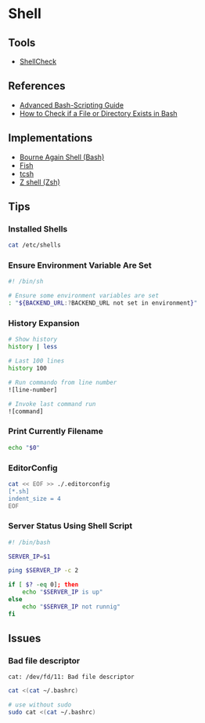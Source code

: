 # Shell

<!--
exit 0
exit 1

https://app.pluralsight.com/paths/skill/shell-scripting-with-bash-and-z-shell
https://app.pluralsight.com/paths/skill/using-bash-and-z-shell

https://app.pluralsight.com/search/?q=shell&type=path&m_sort=relevance&query_id=e86aebdb-f614-4dd8-9a28-066de6b9b012&source=user_typed

https://linkedin.com/learning/search?entityType=COURSE&keywords=shell

https://linkedin.com/learning/paths/become-a-linux-system-administrator

https://www.javatpoint.com/shell-script-parameters
-->

## Tools

- [ShellCheck](/shellcheck.md)

## References

- [Advanced Bash-Scripting Guide](http://tldp.org/LDP/abs/html/)
- [How to Check if a File or Directory Exists in Bash](https://linuxize.com/post/bash-check-if-file-exists/)

## Implementations

- [Bourne Again Shell (Bash)](/bash/README.md)
- [Fish](/fish.md)
- [tcsh](/tcsh.md)
- [Z shell (Zsh)](/zsh.md)

<!--
Elvish
-->

## Tips

### Installed Shells

```sh
cat /etc/shells
```

### Ensure Environment Variable Are Set

```sh
#! /bin/sh

# Ensure some environment variables are set
: "${BACKEND_URL:?BACKEND_URL not set in environment}"
```

<!--
MY_ENV is referenced but not assigned. shellcheck (2154)
-->

### History Expansion

```sh
# Show history
history | less

# Last 100 lines
history 100

# Run commando from line number
![line-number]

# Invoke last command run
![command]
```

### Print Currently Filename

```sh
echo "$0"
```

### EditorConfig

```sh
cat << EOF >> ./.editorconfig
[*.sh]
indent_size = 4
EOF
```

<!-- ### Check SSH

```sh
#
for ((i=100; i<200; i+=1)); do nmap -p 22 "sub$i.example.com"; done
``` -->

### Server Status Using Shell Script

```sh
#! /bin/bash

SERVER_IP=$1

ping $SERVER_IP -c 2

if [ $? -eq 0]; then
    echo "$SERVER_IP is up"
else
    echo "$SERVER_IP not runnig"
fi
```

## Issues

### Bad file descriptor

```log
cat: /dev/fd/11: Bad file descriptor
```

```sh
cat <(cat ~/.bashrc)

# use without sudo
sudo cat <(cat ~/.bashrc)
```

<!--
## Interview

https://www.youtube.com/watch?v=6ue2luv2I-Y
-->

<!--
# if any of the commands in your code fails for any reason, the entire script fails
set -o errexit
# fail exit if one of your pipe command fails
set -o pipefail
# exits if any of your variables is not set
set -o nounset
-->
